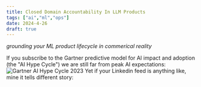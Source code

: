 ```yaml
---
title: Closed Domain Accountability In LLM Products
tags: ["ai","ml","ops"]
date: 2024-4-26
draft: true
---
```

_grounding your ML product lifecycle in commerical reality_

If you subscribe to the Gartner predictive model for AI impact and adoption (the "AI Hype Cycle") we are still far from peak AI expectations:
![Gartner AI Hype Cycle 2023](https://emt.gartnerweb.com/ngw/globalassets/en/newsroom/images/graphs/swe-hc-image.png)
Yet if your Linkedin feed is anything like, mine it tells different story: 
<!--stackedit_data:
eyJoaXN0b3J5IjpbMTY1ODU2OTUxMCw4NTk2ODcyNTMsLTExOT
cyMDIzOThdfQ==
-->